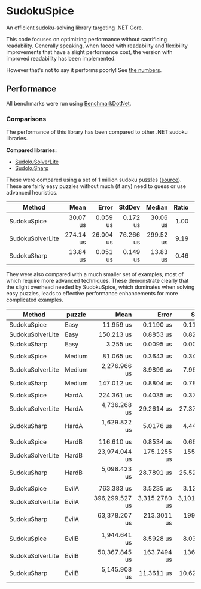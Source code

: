 # SudokuSpice

An efficient sudoku-solving library targeting .NET Core.

This code focuses on optimizing performance without sacrificing readability. Generally speaking, when faced with readability and flexibility improvements that have a slight performance cost, the version with improved readability has been implemented.

However that's not to say it performs poorly! See [the numbers](#Performance).

## Performance

All benchmarks were run using [BenchmarkDotNet](https://benchmarkdotnet.org/articles/overview.html).

### Comparisons
The performance of this library has been compared to other .NET sudoku libraries.

**Compared libraries:**

* [SudokuSolverLite](https://github.com/zhiliangxu/SudokuSolver)
* [SudokuSharp](https://github.com/BenjaminChambers/SudokuSharp)

These were compared using a set of 1 million sudoku puzzles
([source](https://www.kaggle.com/bryanpark/sudoku)). These are fairly easy
puzzles without much (if any) need to guess or use advanced heuristics.

|           Method |      Mean |     Error |    StdDev |    Median | Ratio | RatioSD |
|----------------- |----------:|----------:|----------:|----------:|------:|--------:|
|      SudokuSpice |  30.07 us |  0.059 us |  0.172 us |  30.06 us |  1.00 |    0.00 |
| SudokuSolverLite | 274.14 us | 26.004 us | 76.266 us | 299.52 us |  9.19 |    2.43 |
|      SudokuSharp |  13.84 us |  0.051 us |  0.149 us |  13.83 us |  0.46 |    0.01 |

They were also compared with a much smaller set of examples, most of which require more
advanced techniques. These demonstrate clearly that the slight overhead needed by SudokuSpice,
which dominates when solving easy puzzles, leads to effective performance enhancements for
more complicated examples.

|           Method | puzzle |           Mean |         Error |        StdDev |  Ratio | RatioSD |
|----------------- |------- |---------------:|--------------:|--------------:|-------:|--------:|
|      SudokuSpice |   Easy |      11.959 us |     0.1190 us |     0.1114 us |   1.00 |    0.00 |
| SudokuSolverLite |   Easy |     150.213 us |     0.8853 us |     0.8281 us |  12.56 |    0.14 |
|      SudokuSharp |   Easy |       3.255 us |     0.0095 us |     0.0084 us |   0.27 |    0.00 |
|                  |        |                |               |               |        |         |
|      SudokuSpice | Medium |      81.065 us |     0.3643 us |     0.3407 us |   1.00 |    0.00 |
| SudokuSolverLite | Medium |   2,276.966 us |     8.9899 us |     7.9694 us |  28.09 |    0.15 |
|      SudokuSharp | Medium |     147.012 us |     0.8804 us |     0.7805 us |   1.81 |    0.01 |
|                  |        |                |               |               |        |         |
|      SudokuSpice |  HardA |     224.361 us |     0.4035 us |     0.3774 us |   1.00 |    0.00 |
| SudokuSolverLite |  HardA |   4,736.268 us |    29.2614 us |    27.3711 us |  21.11 |    0.12 |
|      SudokuSharp |  HardA |   1,629.822 us |     5.0176 us |     4.4480 us |   7.27 |    0.02 |
|                  |        |                |               |               |        |         |
|      SudokuSpice |  HardB |     116.610 us |     0.8534 us |     0.6663 us |   1.00 |    0.00 |
| SudokuSolverLite |  HardB |  23,974.044 us |   175.1255 us |   155.2442 us | 205.48 |    1.53 |
|      SudokuSharp |  HardB |   5,098.423 us |    28.7891 us |    25.5208 us |  43.73 |    0.36 |
|                  |        |                |               |               |        |         |
|      SudokuSpice |  EvilA |     763.383 us |     3.5235 us |     3.1235 us |   1.00 |    0.00 |
| SudokuSolverLite |  EvilA | 396,299.527 us | 3,315.2780 us | 3,101.1131 us | 519.20 |    5.35 |
|      SudokuSharp |  EvilA |  63,378.207 us |   213.3011 us |   199.5220 us |  83.04 |    0.47 |
|                  |        |                |               |               |        |         |
|      SudokuSpice |  EvilB |   1,944.641 us |     8.5928 us |     8.0377 us |   1.00 |    0.00 |
| SudokuSolverLite |  EvilB |  50,367.845 us |   163.7494 us |   136.7382 us |  25.90 |    0.14 |
|      SudokuSharp |  EvilB |   5,145.908 us |    11.3611 us |    10.6271 us |   2.65 |    0.01 |
